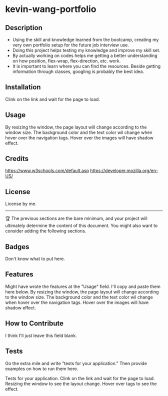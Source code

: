 # kevin-wang-portfolio

## Description

- Using the skill and knowledge learned from the bootcamp, creating my very own portfolio setup for the future job interview use.
- Doing this project helps testing my knowledge and improve my skill set. 
- By actually working on codes helps me getting a better understanding on how position, flex-wrap, flex-direction, etc. work.
- It is important to learn where you can find the resources. Beside getting information through classes, googling is probably the best idea.

## Installation

Clink on the link and wait for the page to load.

## Usage

By resizing the window, the page layout will change according to the window size. The background color and the text color wil change when hover over the navigation tags. Hover over the images will have shadow effect.

## Credits

https://www.w3schools.com/default.asp
https://developer.mozilla.org/en-US/

## License

License by me.

---

🏆 The previous sections are the bare minimum, and your project will ultimately determine the content of this document. You might also want to consider adding the following sections.

## Badges

Don't know what to put here.

## Features

Might have wrote the features at the "Usage" field.
I'll copy and paste them here below.
By resizing the window, the page layout will change according to the window size. The background color and the text color wil change when hover over the navigation tags. Hover over the images will have shadow effect.

## How to Contribute

I think I'll just leave this field blank.

## Tests

Go the extra mile and write "tests for your application." Then provide examples on how to run them here.

Tests for your application. Clink on the link and wait for the page to load. Resizing the window to see the layout change. Hover over tags to see the effect.